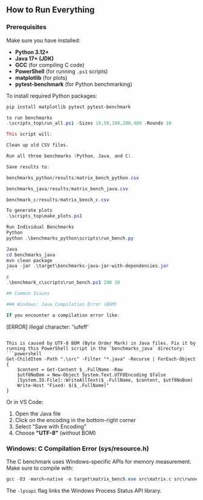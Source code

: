 ##  How to Run Everything

###  Prerequisites
Make sure you have installed:
- **Python 3.12+**
- **Java 17+ (JDK)**
- **GCC** (for compiling C code)
- **PowerShell** (for running `.ps1` scripts)
- **matplotlib** (for plots)
- **pytest-benchmark** (for Python benchmarking)

To install required Python packages:
```powershell
pip install matplotlib pytest pytest-benchmark

to run benchmarks
.\scripts_top\run_all.ps1 -Sizes 10,50,100,200,400 -Rounds 10

This script will:

Clean up old CSV files.

Run all three benchmarks (Python, Java, and C).

Save results to:

benchmarks_python/results/matrix_bench_python.csv

benchmarks_java/results/matrix_bench_java.csv

benchmark_c/results/matrix_bench_c.csv

To generate plots
.\scripts_top\make_plots.ps1

Run Individual Benchmarks
Python
python .\benchmarks_python\scripts\run_bench.py

Java
cd benchmarks_java
mvn clean package
java -jar .\target\benchmarks-java-jar-with-dependencies.jar

c
.\benchmark_c\scripts\run_bench.ps1 200 10

## Common Issues

### Windows: Java Compilation Error (BOM)

If you encounter a compilation error like:
```
[ERROR] illegal character: '\ufeff'
```

This is caused by UTF-8 BOM (Byte Order Mark) in Java files. Fix it by running this PowerShell script in the `benchmarks_java` directory:
```powershell
Get-ChildItem -Path ".\src" -Filter "*.java" -Recurse | ForEach-Object {
    $content = Get-Content $_.FullName -Raw
    $utf8NoBom = New-Object System.Text.UTF8Encoding $false
    [System.IO.File]::WriteAllText($_.FullName, $content, $utf8NoBom)
    Write-Host "Fixed: $($_.FullName)"
}
```

Or in VS Code:
1. Open the Java file
2. Click on the encoding in the bottom-right corner
3. Select "Save with Encoding"
4. Choose **"UTF-8"** (without BOM)

### Windows: C Compilation Error (sys/resource.h)

The C benchmark uses Windows-specific APIs for memory measurement. Make sure to compile with:
```powershell
gcc -O3 -march=native -o target\matrix_bench.exe src\matrix.c src\runner.c -lpsapi
```

The `-lpsapi` flag links the Windows Process Status API library.